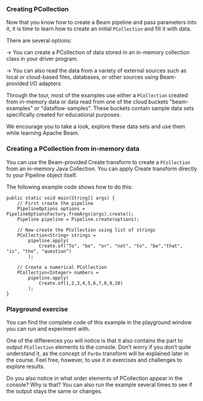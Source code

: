 <!--
Licensed under the Apache License, Version 2.0 (the "License");
you may not use this file except in compliance with the License.
You may obtain a copy of the License at

http://www.apache.org/licenses/LICENSE-2.0

Unless required by applicable law or agreed to in writing, software
distributed under the License is distributed on an "AS IS" BASIS,
WITHOUT WARRANTIES OR CONDITIONS OF ANY KIND, either express or implied.
See the License for the specific language governing permissions and
limitations under the License.
-->
### Creating PCollection

Now that you know how to create a Beam pipeline and pass parameters into it, it is time to learn how to create an initial `PCollection` and fill it with data.

There are several options:

→ You can create a PCollection of data stored in an in-memory collection class in your driver program.

→ You can also read the data from a variety of external sources such as local or cloud-based files, databases, or other sources using Beam-provided I/O adapters

Through the tour, most of the examples use either a `PCollection` created from in-memory data or data read from one of the cloud buckets "beam-examples" or "dataflow-samples". These buckets contain sample data sets specifically created for educational purposes.

We encourage you to take a look, explore these data sets and use them while learning Apache Beam.

### Creating a PCollection from in-memory data

You can use the Beam-provided Create transform to create a `PCollection` from an in-memory Java Collection. You can apply Create transform directly to your Pipeline object itself.

The following example code shows how to do this:

```
public static void main(String[] args) {
    // First create the pipeline
    PipelineOptions options = PipelineOptionsFactory.fromArgs(args).create();
    Pipeline pipeline = Pipeline.create(options);

    // Now create the PCollection using list of strings
    PCollection<String> strings =
        pipeline.apply(
            Create.of("To", "be", "or", "not", "to", "be","that", "is", "the", "question")
        );

    // Create a numerical PCollection
    PCollection<Integer> numbers =
        pipeline.apply(
            Create.of(1,2,3,4,5,6,7,8,9,10)
        );
}
```

### Playground exercise

You can find the complete code of this example in the playground window you can run and experiment with.

One of the differences you will notice is that it also contains the part to output `PCollection` elements to the console. Don’t worry if you don’t quite understand it, as the concept of `ParDo` transform will be explained later in the course. Feel free, however, to use it in exercises and challenges to explore results.

Do you also notice in what order elements of PCollection appear in the console? Why is that? You can also run the example several times to see if the output stays the same or changes.